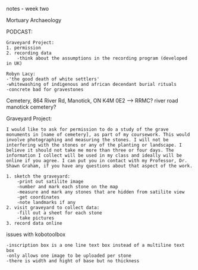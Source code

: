 notes - week two

Mortuary Archaeology

PODCAST:
    
    Graveyard Project:
    1. permission
    2. recording data
        -think about the assumptions in the recording program (developed in UK)

    Robyn Lacy:
    -'the good death of white settlers'
    -whitewashing of indigenous and african decendant burial rituals
    -concrete bad for gravestones

Cemetery, 864 River Rd, Manotick, ON K4M 0E2 --> RRMC? river road manotick cemetery?

Graveyard Project:

    I would like to ask for permission to do a study of the grave monuments in [name of cemetery], as part of my coursework. This would involve photographing and measuring the stones. I will not be interfering with the stones or any of the planting or landscape. I believe it should not take me more than three or four days. The information I collect will be used in my class and ideally will be online if you agree. I can put you in contact with my Professor, Dr. Shawn Graham, if you have any questions about that aspect of the work.
    
    1. sketch the graveyard:
        -print out satilite image
        -number and mark each stone on the map
        -measure and mark any stones that are hidden from satilite view
        -get coordinates
        -note landmarks if any
    2. visit graveyard to collect data:
        -fill out a sheet for each stone
        -take pictures
    3. record data online
    
issues with kobotoolbox

    -inscription box is a one line text box instead of a multiline text box
    -only allows one image to be uploaded per stone
    -there is width and hight of base but no thickness
    
